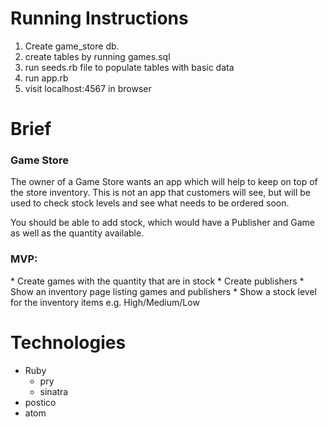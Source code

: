 <h1> Running Instructions </h1>

1. Create game_store db.
2. create tables by running games.sql
3. run seeds.rb file to populate tables with basic data
4. run app.rb
5. visit localhost:4567 in browser



<h1> Brief </h1>

<h3>Game Store</h3>
The owner of a Game Store wants an app which will help to keep on top of the store inventory. This is not an app that customers will see, but will be used to check stock levels and see what needs to be ordered soon.

You should be able to add stock, which would have a Publisher and Game as well as the quantity available.


<h3>MVP:</h3>
  * Create games with the quantity that are in stock
  * Create publishers
  * Show an inventory page listing games and publishers
  * Show a stock level for the inventory items e.g. High/Medium/Low








<h1> Technologies </h1>

  * Ruby
    * pry
    * sinatra
  * postico
  * atom
